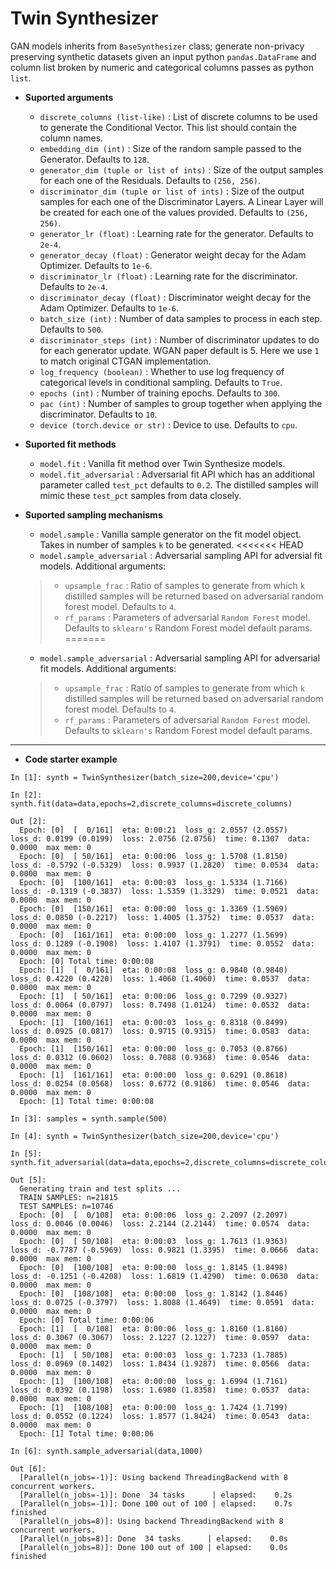 # Twin Synthesizer

GAN models inherits from `BaseSynthesizer` class; generate non-privacy preserving synthetic datasets given an input python `pandas.DataFrame` and column list broken by numeric and categorical columns passes as python `list`.

* **Suported arguments**
  * `discrete_columns (list-like)` : List of discrete columns to be used to generate the Conditional Vector. This list should contain the column names.
  * `embedding_dim (int)` : Size of the random sample passed to the Generator. Defaults to `128`.
  * `generator_dim (tuple or list of ints)` : Size of the output samples for each one of the Residuals. Defaults to `(256, 256)`.
  * `discriminator_dim (tuple or list of ints)` : Size of the output samples for each one of the Discriminator Layers. A Linear Layer will be created for each one of the values provided. Defaults to `(256, 256)`.
  * `generator_lr (float)` : Learning rate for the generator. Defaults to `2e-4`.
  * `generator_decay (float)` : Generator weight decay for the Adam Optimizer. Defaults to `1e-6`.
  * `discriminator_lr (float)` : Learning rate for the discriminator. Defaults to `2e-4`.
  * `discriminator_decay (float)` : Discriminator weight decay for the Adam Optimizer. Defaults to `1e-6`.
  * `batch_size (int)` : Number of data samples to process in each step. Defaults to `500`.
  * `discriminator_steps (int)` : Number of discriminator updates to do for each generator update. WGAN paper default is 5. Here we use `1` to match original CTGAN implementation.
  * `log_frequency (boolean)` : Whether to use log frequency of categorical levels in conditional sampling. Defaults to `True`.
  * `epochs (int)` : Number of training epochs. Defaults to `300`.
  * `pac (int)` : Number of samples to group together when applying the discriminator. Defaults to `10`.
  * `device (torch.device or str)` : Device to use. Defaults to `cpu`.
* **Suported fit methods**
  * `model.fit` : Vanilla fit method over Twin Synthesize models.
  * `model.fit_adversarial` : Adversarial fit API which has an additional parameter called `test_pct` defaults to `0.2`. The distilled samples will mimic these `test_pct` samples from data closely.
*   **Suported sampling mechanisms**

    * `model.sample` : Vanilla sample generator on the fit model object. Takes in number of samples `k` to be generated. <<<<<<< HEAD
    * `model.sample_adversarial` : Adversarial sampling API for adversial fit models. Additional arguments:

    > * `upsample_frac` : Ratio of samples to generate from which `k` distilled samples will be returned based on adversarial random forest model. Defaults to `4`.
    > * `rf_params` : Parameters of adversarial `Random Forest` model. Defaults to `sklearn's` Random Forest model default params. =======

    * `model.sample_adversarial` : Adversarial sampling API for adversarial fit models. Additional arguments:

    > * `upsample_frac` : Ratio of samples to generate from which `k` distilled samples will be returned based on adversarial random forest model. Defaults to `4`.
    > * `rf_params` : Parameters of adversarial `Random Forest` model. Defaults to `sklearn's` Random Forest model default params.

***

* **Code starter example**

```
In [1]: synth = TwinSynthesizer(batch_size=200,device='cpu')

In [2]: synth.fit(data=data,epochs=2,discrete_columns=discrete_columns)

Out [2]: 
  Epoch: [0]  [  0/161]  eta: 0:00:21  loss_g: 2.0557 (2.0557)  loss_d: 0.0199 (0.0199)  loss: 2.0756 (2.0756)  time: 0.1307  data: 0.0000  max mem: 0
  Epoch: [0]  [ 50/161]  eta: 0:00:06  loss_g: 1.5708 (1.8150)  loss_d: -0.5792 (-0.5329)  loss: 0.9937 (1.2820)  time: 0.0534  data: 0.0000  max mem: 0
  Epoch: [0]  [100/161]  eta: 0:00:03  loss_g: 1.5334 (1.7166)  loss_d: -0.1319 (-0.3837)  loss: 1.5359 (1.3329)  time: 0.0521  data: 0.0000  max mem: 0
  Epoch: [0]  [150/161]  eta: 0:00:00  loss_g: 1.3369 (1.5969)  loss_d: 0.0850 (-0.2217)  loss: 1.4005 (1.3752)  time: 0.0537  data: 0.0000  max mem: 0
  Epoch: [0]  [161/161]  eta: 0:00:00  loss_g: 1.2277 (1.5699)  loss_d: 0.1289 (-0.1908)  loss: 1.4107 (1.3791)  time: 0.0552  data: 0.0000  max mem: 0
  Epoch: [0] Total time: 0:00:08
  Epoch: [1]  [  0/161]  eta: 0:00:08  loss_g: 0.9840 (0.9840)  loss_d: 0.4220 (0.4220)  loss: 1.4060 (1.4060)  time: 0.0537  data: 0.0000  max mem: 0
  Epoch: [1]  [ 50/161]  eta: 0:00:06  loss_g: 0.7299 (0.9327)  loss_d: 0.0064 (0.0797)  loss: 0.7498 (1.0124)  time: 0.0532  data: 0.0000  max mem: 0
  Epoch: [1]  [100/161]  eta: 0:00:03  loss_g: 0.8318 (0.8499)  loss_d: 0.0925 (0.0817)  loss: 0.9715 (0.9315)  time: 0.0583  data: 0.0000  max mem: 0
  Epoch: [1]  [150/161]  eta: 0:00:00  loss_g: 0.7053 (0.8766)  loss_d: 0.0312 (0.0602)  loss: 0.7088 (0.9368)  time: 0.0546  data: 0.0000  max mem: 0
  Epoch: [1]  [161/161]  eta: 0:00:00  loss_g: 0.6291 (0.8618)  loss_d: 0.0254 (0.0568)  loss: 0.6772 (0.9186)  time: 0.0546  data: 0.0000  max mem: 0
  Epoch: [1] Total time: 0:00:08

In [3]: samples = synth.sample(500)
```

```
In [4]: synth = TwinSynthesizer(batch_size=200,device='cpu')

In [5]: synth.fit_adversarial(data=data,epochs=2,discrete_columns=discrete_columns)

Out [5]: 
  Generating train and test splits ...
  TRAIN SAMPLES: n=21815
  TEST SAMPLES: n=10746
  Epoch: [0]  [  0/108]  eta: 0:00:06  loss_g: 2.2097 (2.2097)  loss_d: 0.0046 (0.0046)  loss: 2.2144 (2.2144)  time: 0.0574  data: 0.0000  max mem: 0
  Epoch: [0]  [ 50/108]  eta: 0:00:03  loss_g: 1.7613 (1.9363)  loss_d: -0.7787 (-0.5969)  loss: 0.9821 (1.3395)  time: 0.0666  data: 0.0000  max mem: 0
  Epoch: [0]  [100/108]  eta: 0:00:00  loss_g: 1.8145 (1.8498)  loss_d: -0.1251 (-0.4208)  loss: 1.6819 (1.4290)  time: 0.0630  data: 0.0000  max mem: 0
  Epoch: [0]  [108/108]  eta: 0:00:00  loss_g: 1.8142 (1.8446)  loss_d: 0.0725 (-0.3797)  loss: 1.8088 (1.4649)  time: 0.0591  data: 0.0000  max mem: 0
  Epoch: [0] Total time: 0:00:06
  Epoch: [1]  [  0/108]  eta: 0:00:06  loss_g: 1.8160 (1.8160)  loss_d: 0.3067 (0.3067)  loss: 2.1227 (2.1227)  time: 0.0597  data: 0.0000  max mem: 0
  Epoch: [1]  [ 50/108]  eta: 0:00:03  loss_g: 1.7233 (1.7885)  loss_d: 0.0969 (0.1402)  loss: 1.8434 (1.9287)  time: 0.0566  data: 0.0000  max mem: 0
  Epoch: [1]  [100/108]  eta: 0:00:00  loss_g: 1.6994 (1.7161)  loss_d: 0.0392 (0.1198)  loss: 1.6980 (1.8358)  time: 0.0537  data: 0.0000  max mem: 0
  Epoch: [1]  [108/108]  eta: 0:00:00  loss_g: 1.7424 (1.7199)  loss_d: 0.0552 (0.1224)  loss: 1.8577 (1.8424)  time: 0.0543  data: 0.0000  max mem: 0
  Epoch: [1] Total time: 0:00:06

In [6]: synth.sample_adversarial(data,1000)

Out [6]:
  [Parallel(n_jobs=-1)]: Using backend ThreadingBackend with 8 concurrent workers.
  [Parallel(n_jobs=-1)]: Done  34 tasks      | elapsed:    0.2s
  [Parallel(n_jobs=-1)]: Done 100 out of 100 | elapsed:    0.7s finished
  [Parallel(n_jobs=8)]: Using backend ThreadingBackend with 8 concurrent workers.
  [Parallel(n_jobs=8)]: Done  34 tasks      | elapsed:    0.0s
  [Parallel(n_jobs=8)]: Done 100 out of 100 | elapsed:    0.0s finished
```
